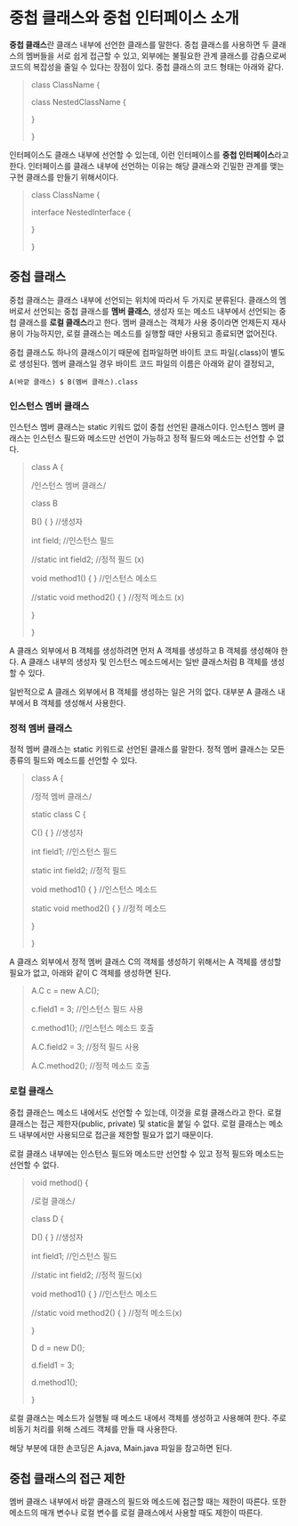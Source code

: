 # 중첩 클래스와 중첩 인터페이스 소개
**중첩 클래스**란 클래스 내부에 선언한 클래스를 말한다. 중첩 클래스를 사용하면 두 클래스의 멤버들을 서로 쉽게 접근할 수 있고, 외부에는 불필요한 관계 클래스를 감춤으로써 코드의 복잡성을 줄일 수 있다는 장점이 있다. 중첩 클래스의 코드 형태는 아래와 같다.

> class ClassName {
>
> class NestedClassName {
>
> }
>
> }

인터페이스도 클래스 내부에 선언할 수 있는데, 이런 인터페이스를 **중첩 인터페이스**라고 한다. 인터페이스를 클래스 내부에 선언하는 이유는 해당 클래스와 긴밀한 관계를 맺는 구현 클래스를 만들기 위해서이다.

> class ClassName {
>
> interface NestedInterface {
>
> }
>
> }

## 중첩 클래스
중첩 클래스는 클래스 내부에 선언되는 위치에 따라서 두 가지로 분류된다. 클래스의 멤버로서 선언되는 중첩 클래스를 **멤버 클래스**, 생성자 또는 메소드 내부에서 선언되는 중첩 클래스를 **로컬 클래스**라고 한다. 멤버 클래스는 객체가 사용 중이라면 언제든지 재사용이 가능하지만, 로컬 클래스는 메소드를 실행할 때만 사용되고 종료되면 없어진다.

중첩 클래스도 하나의 클래스이기 때문에 컴파일하면 바이트 코드 파일(.class)이 별도로 생성된다. 멤버 클래스일 경우 바이트 코드 파일의 이름은 아래와 같이 결정되고,

``A(바깥 클래스) $ B(멤버 클래스).class``



### 인스턴스 멤버 클래스
인스턴스 멤버 클래스는 static 키워드 없이 중첩 선언된 클래스이다. 인스턴스 멤버 클래스는 인스턴스 필드와 메소드만 선언이 가능하고 정적 필드와 메소드는 선언할 수 없다.

> class A {
>
> /인스턴스 멤버 클래스/
>
> class B
>
> B() { } //생성자
>
> int field; //인스턴스 필드
>
> //static int field2; //정적 필드 (x)
>
> void method1() { } //인스턴스 메소드
>
> //static void method2() { } //정적 메소드 (x)
>
> }
>
> }

A 클래스 외부에서 B 객체를 생성하려면 먼저 A 객체를 생성하고 B 객체를 생성해야 한다. A 클래스 내부의 생성자 및 인스턴스 메소드에서는 일반 클래스처럼 B 객체를 생성할 수 있다.

일반적으로 A 클래스 외부에서 B 객체를 생성하는 일은 거의 없다. 대부분 A 클래스 내부에서 B 객체를 생성해서 사용한다.

### 정적 멤버 클래스
정적 멤버 클래스는 static 키워드로 선언된 클래스를 말한다. 정적 멤버 클래스는 모든 종류의 필드와 메소드를 선언할 수 있다.

> class A {
>
> /정적 멤버 클래스/
>
> static class C {
>
> C() { } //생성자
>
> int field1; //인스턴스 필드
>
> static int field2; //정적 필드
>
> void method1() { } //인스턴스 메소드
>
> static void method2() { } //정적 메소드
>
> }
>
> }

A 클래스 외부에서 정적 멤버 클래스 C의 객체를 생성하기 위해서는 A 객체를 생성할 필요가 없고, 아래와 같이 C 객체를 생성하면 된다.

> A.C c = new A.C();
>
> c.field1 = 3; //인스턴스 필드 사용
>
> c.method1(); //인스턴스 메소드 호출
>
> A.C.field2 = 3; //정적 필드 사용
>
> A.C.method2(); //정적 메소드 호출

### 로컬 클래스
중첩 클래슨느 메소드 내에서도 선언할 수 있는데, 이것을 로컬 클래스라고 한다. 로컬 클래스는 접근 제한자(public, private) 및 static을 붙일 수 없다. 로컬 클래스는 메소드 내부에서만 사용되므로 접근을 제한할 필요가 없기 때문이다.

로컬 클래스 내부에는 인스턴스 필드와 메소드만 선언할 수 있고 정적 필드와 메소드는 선언할 수 없다.

> void method() {
>
> /로컬 클래스/
>
> class D {
>
> D() { } //생성자
>
> int field1; //인스턴스 필드
>
> //static int field2; //정적 필드(x)
>
> void method1() { } //인스턴스 메소드
>
> //static void method2() { } //정적 메소드(x)
>
> }
>
> D d = new D();
>
> d.field1 = 3;
>
> d.method1();
>
> }

로컬 클래스는 메소드가 실행될 때 메소드 내에서 객체를 생성하고 사용해여 한다. 주로 비동기 처리를 위해 스레드 객체를 만들 때 사용한다.

해당 부분에 대한 손코딩은 A.java, Main.java 파일을 참고하면 된다.

## 중첩 클래스의 접근 제한
멤버 클래스 내부에서 바깥 클래스의 필드와 메소드에 접근할 때는 제한이 따른다. 또한 메소드의 매개 변수나 로컬 변수를 로컬 클래스에서 사용할 때도 제한이 따른다.
